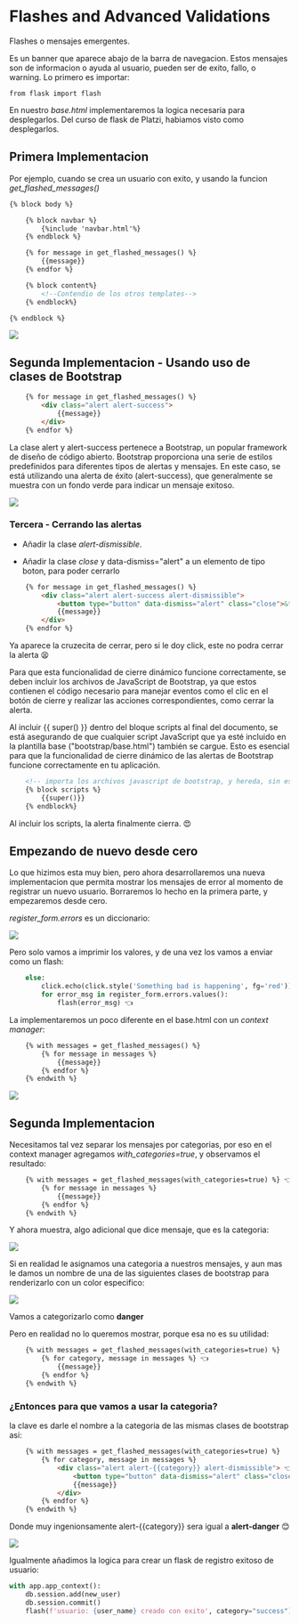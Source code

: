 # Flashes and Advanced Validations

Flashes o mensajes emergentes.

Es un banner que aparece abajo de la barra de navegacion. Estos mensajes son de informacion o ayuda al usuario, pueden ser de exito, fallo, o warning. Lo primero es importar:

    from flask import flash

En nuestro *base.html* implementaremos la logica necesaria para desplegarlos. Del curso de flask de Platzi, habiamos visto como desplegarlos.

## Primera Implementacion

Por ejemplo, cuando se crea un usuario con exito, y usando la funcion *get_flashed_messages()*

```html
{% block body %}

    {% block navbar %}
        {%include 'navbar.html'%}
    {% endblock %}

    {% for message in get_flashed_messages() %}
        {{message}}
    {% endfor %}

    {% block content%}
        <!--Contendio de los otros templates-->
    {% endblock%}

{% endblock %}
```

![](https://i.imgur.com/hZ0w7W9.png)

## Segunda Implementacion - Usando uso de clases de Bootstrap

```html
    {% for message in get_flashed_messages() %}
        <div class="alert alert-success">
            {{message}}
        </div>
    {% endfor %}
```

La clase alert y alert-success pertenece a Bootstrap, un popular framework de diseño de código abierto. Bootstrap proporciona una serie de estilos predefinidos para diferentes tipos de alertas y mensajes. En este caso, se está utilizando una alerta de éxito (alert-success), que generalmente se muestra con un fondo verde para indicar un mensaje exitoso.

![](https://i.imgur.com/e7qI8GT.png)

### Tercera - Cerrando las alertas

- Añadir la clase *alert-dismissible*.

- Añadir la clase *close* y data-dismiss="alert" a un elemento de tipo boton, para poder cerrarlo

```html
    {% for message in get_flashed_messages() %}
        <div class="alert alert-success alert-dismissible">
            <button type="button" data-dismiss="alert" class="close">&times;</button> 👈
            {{message}}
        </div>
    {% endfor %}
```
Ya aparece la cruzecita de cerrar, pero si le doy click, este no podra cerrar la alerta 😫

Para que esta funcionalidad de cierre dinámico funcione correctamente, se deben incluir los archivos de JavaScript de Bootstrap, ya que estos contienen el código necesario para manejar eventos como el clic en el botón de cierre y realizar las acciones correspondientes, como cerrar la alerta.

Al incluir {{ super() }} dentro del bloque scripts al final del documento, se está asegurando de que cualquier script JavaScript que ya esté incluido en la plantilla base ("bootstrap/base.html") también se cargue. Esto es esencial para que la funcionalidad de cierre dinámico de las alertas de Bootstrap funcione correctamente en tu aplicación.


```html
    <!-- importa los archivos javascript de bootstrap, y hereda, sin esto no se puede cerrar los flashes-->
    {% block scripts %}
        {{super()}}
    {% endblock%}
```
Al incluir los scripts, la alerta finalmente cierra. 😍

## Empezando de nuevo desde cero

Lo que hizimos esta muy bien, pero ahora desarrollaremos una nueva implementacion que permita mostrar los mensajes de error al momento de registrar un nuevo usuario. Borraremos lo hecho en la primera parte, y empezaremos desde cero. 

*register_form.errors* es un diccionario:

![](https://i.imgur.com/tjlEXBO.png)

Pero solo vamos a imprimir los valores, y de una vez los vamos a enviar como un flash:

```py
    else:
        click.echo(click.style('Something bad is happening', fg='red'))
        for error_msg in register_form.errors.values():
            flash(error_msg) 👈
```

La implementaremos un poco diferente en el base.html con un *context manager*:

```html
    {% with messages = get_flashed_messages() %}
        {% for message in messages %}
            {{message}}
        {% endfor %}
    {% endwith %}
```

![](https://i.imgur.com/nKosBpp.png)

## Segunda Implementacion

Necesitamos tal vez separar los mensajes por categorias, por eso en el context manager agregamos *with_categories=true*, y observamos el resultado:

```html
    {% with messages = get_flashed_messages(with_categories=true) %} 👈
        {% for message in messages %}
            {{message}}
        {% endfor %}
    {% endwith %}
```

Y ahora muestra, algo adicional que dice mensaje, que es la categoria:

![](https://i.imgur.com/voIcAEN.png)

Si en realidad le asignamos una categoria a nuestros mensajes, y aun mas le damos un nombre de una de las siguientes clases de bootstrap para renderizarlo con un color especifico:

![](https://i.imgur.com/z3boppP.png)

Vamos a categorizarlo como **danger**


Pero en realidad no lo queremos mostrar, porque esa no es su utilidad:

```html
    {% with messages = get_flashed_messages(with_categories=true) %}
        {% for category, message in messages %} 👈
            {{message}}
        {% endfor %}
    {% endwith %}
```

### ¿Entonces para que vamos a usar la categoria?

la clave es darle el nombre a la categoria de las mismas clases de bootstrap asi:

```html
    {% with messages = get_flashed_messages(with_categories=true) %}
        {% for category, message in messages %}
            <div class="alert alert-{{category}} alert-dismissible"> 👈
                <button type="button" data-dismiss="alert" class="close">&times;</button> 
                {{message}}
            </div>
        {% endfor %}
    {% endwith %}
```

Donde muy ingenionsamente alert-{{category}} sera igual a **alert-danger** 😊

![](https://i.imgur.com/0ssKYfN.png)

Igualmente añadimos la logica para crear un flask de registro exitoso de usuario:

```py
with app.app_context():
    db.session.add(new_user)
    db.session.commit()
    flash(f'usuario: {user_name} creado con exito', category="success") 👈
```